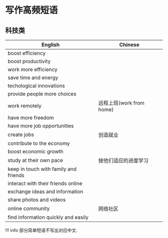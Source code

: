 # 写作高频短语

## 科技类

| English                               | Chinese                  |
| ------------------------------------- | ------------------------ |
| boost efficiency                      |
| boost productivity                    |
| work more efficiency                  |
| save time and energy                  |
| techological innovations              |
| provide people more choices           |
| work remotely                         | 远程上班(work from home) |
| have more freedom                     |
| have more job opportunities           |
| create jobs                           | 创造就业                 |
| contribute to the economy             |
| boost economic growth                 |
| study at their own pace               | 按他们适应的进度学习     |
| keep in touch with family and friends |
| interact with their friends online    |
| exchange ideas and information        |
| share photos and videos               |
| online community                      | 网络社区                 |
| find information quickly and easily   |

!!! info
    部分简单短语不写出对应中文.  
